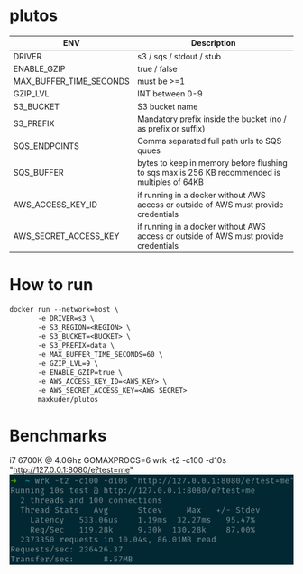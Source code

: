 # plutos

| ENV  | Description |
| ------------- | ------------- |
| DRIVER  | s3 / sqs / stdout / stub |
| ENABLE_GZIP  | true / false  |
| MAX_BUFFER_TIME_SECONDS  | must be >=1  |
| GZIP_LVL  | INT between 0-9  |
| S3_BUCKET  | S3 bucket name  |
| S3_PREFIX  | Mandatory prefix inside the bucket (no / as prefix or suffix)  |
| SQS_ENDPOINTS  | Comma separated full path urls to SQS quues  |
| SQS_BUFFER  | bytes to keep in memory before flushing to sqs max is 256 KB recommended is multiples of 64KB  |
| AWS_ACCESS_KEY_ID  | if running in a docker without AWS access or outside of AWS must provide credentials  |
| AWS_SECRET_ACCESS_KEY  | if running in a docker without AWS access or outside of AWS must provide credentials  |


# How to run
```shell
docker run --network=host \
       -e DRIVER=s3 \
       -e S3_REGION=<REGION> \
       -e S3_BUCKET=<BUCKET> \
       -e S3_PREFIX=data \
       -e MAX_BUFFER_TIME_SECONDS=60 \
       -e GZIP_LVL=9 \
       -e ENABLE_GZIP=true \
       -e AWS_ACCESS_KEY_ID=<AWS_KEY> \
       -e AWS_SECRET_ACCESS_KEY=<AWS SECRET> 
       maxkuder/plutos
```


# Benchmarks
i7 6700K @ 4.0Ghz
GOMAXPROCS=6
wrk -t2 -c100 -d10s "http://127.0.0.1:8080/e?test=me"
![img.png](img.png)
